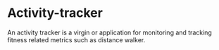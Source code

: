 # Activity-tracker
An activity tracker is a virgin or application for monitoring and tracking fitness related metrics such as distance walker.
